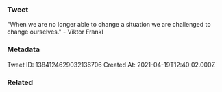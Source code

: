 ### Tweet
"When we are no longer able to change a situation we are challenged to change ourselves." - Viktor Frankl

### Metadata
Tweet ID: 1384124629032136706
Created At: 2021-04-19T12:40:02.000Z

### Related


